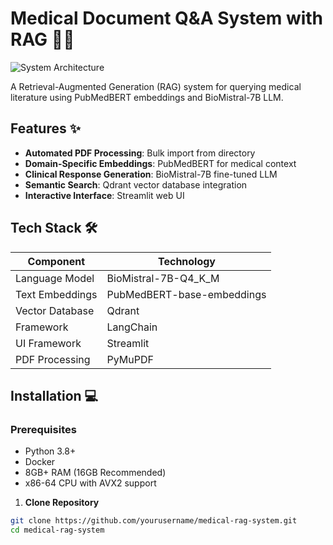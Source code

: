 # Medical Document Q&A System with RAG 🏥📄

![System Architecture](https://via.placeholder.com/800x400.png?text=Medical+Document+Q%26A+System+Architecture)

A Retrieval-Augmented Generation (RAG) system for querying medical literature using PubMedBERT embeddings and BioMistral-7B LLM.

## Features ✨

- **Automated PDF Processing**: Bulk import from directory
- **Domain-Specific Embeddings**: PubMedBERT for medical context
- **Clinical Response Generation**: BioMistral-7B fine-tuned LLM
- **Semantic Search**: Qdrant vector database integration
- **Interactive Interface**: Streamlit web UI

## Tech Stack 🛠️

| Component               | Technology                          |
|-------------------------|-------------------------------------|
| Language Model          | BioMistral-7B-Q4_K_M                |
| Text Embeddings         | PubMedBERT-base-embeddings          |
| Vector Database         | Qdrant                              |
| Framework               | LangChain                           |
| UI Framework            | Streamlit                           |
| PDF Processing          | PyMuPDF                             |

## Installation 💻

### Prerequisites
- Python 3.8+
- Docker
- 8GB+ RAM (16GB Recommended)
- x86-64 CPU with AVX2 support

1. **Clone Repository**
```bash
git clone https://github.com/yourusername/medical-rag-system.git
cd medical-rag-system

